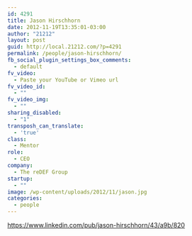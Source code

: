 ```yaml
---
id: 4291
title: Jason Hirschhorn
date: 2012-11-19T13:35:01-03:00
author: "21212"
layout: post
guid: http://local.21212.com/?p=4291
permalink: /people/jason-hirschhorn/
fb_social_plugin_settings_box_comments:
  - default
fv_video:
  - Paste your YouTube or Vimeo url
fv_video_id:
  - ""
fv_video_img:
  - ""
sharing_disabled:
  - "1"
transposh_can_translate:
  - 'true'
class:
  - Mentor
role:
  - CEO
company:
  - The reDEF Group
startup:
  - ""
image: /wp-content/uploads/2012/11/jason.jpg
categories:
  - people
---
```

https://www.linkedin.com/pub/jason-hirschhorn/43/a9b/820